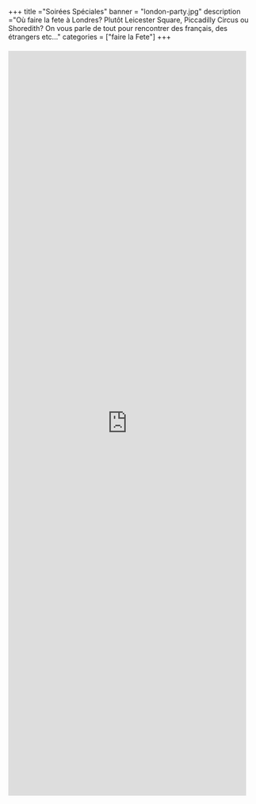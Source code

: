 +++
title ="Soirées Spéciales"
banner = "london-party.jpg"
description ="Où faire la fete à Londres? Plutôt Leicester Square, Piccadilly Circus ou Shoredith? On vous parle de tout pour rencontrer des français, des étrangers etc..."
categories = ["faire la Fete"]
+++


<container>
<div style="left: 0; width: 480px; height: 1400px; position: relative; padding-bottom: 100px; margin-top: 20px; margin-bottom: 30px;"><iframe src="https://crm.lostinlondon.com/orderitems/new_group_event?event_id=1086&group_id=35" style="border: 0; top: 0; left: 0; width: 100%; height: 100%; position: absolute;" allowfullscreen scrolling="no"></iframe></div>
</container>
<container>
